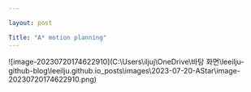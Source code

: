 ```yaml
---

layout: post

Title: "A* motion planning" 
---
```


![image-20230720174622910](C:\Users\iljuj\OneDrive\바탕 화면\leeilju-github-blog\leeilju.github.io\_posts\images\2023-07-20-AStar\image-20230720174622910.png)

